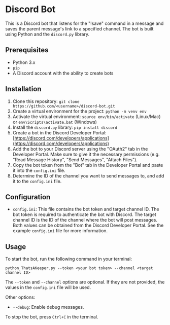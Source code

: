 # Discord Bot

This is a Discord bot that listens for the "!save" command in a message and saves the parent message's link to a specified channel. The bot is built using Python and the `discord.py` library.

## Prerequisites

- Python 3.x
- `pip`
- A Discord account with the ability to create bots

## Installation

1. Clone this repository: `git clone https://github.com/<username>/discord-bot.git`
2. Create a virtual environment for the project: `python -m venv env`
3. Activate the virtual environment: `source env/bin/activate` (Linux/Mac) or `env\Scripts\activate.bat` (Windows)
4. Install the `discord.py` library: `pip install discord`
5. Create a bot in the Discord Developer Portal: [https://discord.com/developers/applications](https://discord.com/developers/applications)
6. Add the bot to your Discord server using the "OAuth2" tab in the Developer Portal. Make sure to give it the necessary permissions (e.g. "Read Message History", "Send Messages", "Attach Files").
7. Copy the bot token from the "Bot" tab in the Developer Portal and paste it into the `config.ini` file.
8. Determine the ID of the channel you want to send messages to, and add it to the `config.ini` file.

## Configuration

- `config.ini`: This file contains the bot token and target channel ID. The bot token is required to authenticate the bot with Discord. The target channel ID is the ID of the channel where the bot will post messages. Both values can be obtained from the Discord Developer Portal. See the example `config.ini` file for more information.

## Usage

To start the bot, run the following command in your terminal:

```
python ThatsAKeeper.py --token <your bot token> --channel <target channel ID>
```

The `--token` and `--channel` options are optional. If they are not provided, the values in the `config.ini` file will be used.

Other options:

- `--debug`: Enable debug messages.

To stop the bot, press `Ctrl+C` in the terminal. 

